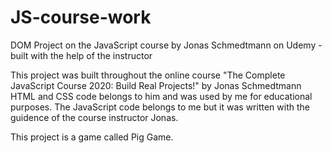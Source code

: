 # JS-course-work
DOM Project on the JavaScript course by Jonas Schmedtmann on Udemy - built with the help of the instructor

This project was built throughout the online course "The Complete JavaScript Course 2020: Build Real Projects!" by Jonas Schmedtmann
HTML and CSS code belongs to him and was used by me for educational purposes. The JavaScript code belongs to me but it was written 
with the guidence of the course instructor Jonas.

This project is a game called Pig Game. 
